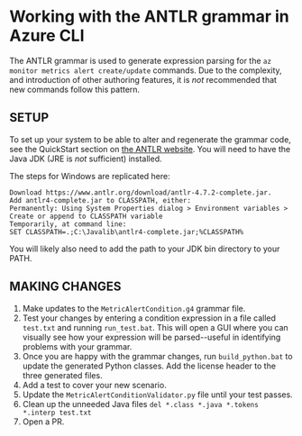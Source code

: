 # Working with the ANTLR grammar in Azure CLI

The ANTLR grammar is used to generate expression parsing for the `az monitor metrics alert create/update` commands. Due to the complexity, and introduction of other authoring features, it is *not* recommended that new commands follow this pattern.

## SETUP

To set up your system to be able to alter and regenerate the grammar code, see the QuickStart section on [the ANTLR website](https://www.antlr.org/). You will need to have the Java JDK (JRE is *not* sufficient) installed.

The steps for Windows are replicated here:
```
Download https://www.antlr.org/download/antlr-4.7.2-complete.jar.
Add antlr4-complete.jar to CLASSPATH, either:
Permanently: Using System Properties dialog > Environment variables > Create or append to CLASSPATH variable
Temporarily, at command line:
SET CLASSPATH=.;C:\Javalib\antlr4-complete.jar;%CLASSPATH%
```

You will likely also need to add the path to your JDK bin directory to your PATH.

## MAKING CHANGES

1. Make updates to the `MetricAlertCondition.g4` grammar file.
2. Test your changes by entering a condition expression in a file called `test.txt` and running `run_test.bat`. This will open a GUI where you can visually see how your expression will be parsed--useful in identifying problems with your grammar.
3. Once you are happy with the grammar changes, run `build_python.bat` to update the generated Python classes. Add the license header to the three generated files.
4. Add a test to cover your new scenario.
5. Update the `MetricAlertConditionValidator.py` file until your test passes.
6. Clean up the unneeded Java files `del *.class *.java *.tokens *.interp test.txt`
7. Open a PR.